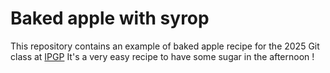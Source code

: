 # Baked apple with syrop

This repository contains an example of baked apple recipe for the 2025 Git class at [IPGP](https://www.ipgp.fr)
It's a very easy recipe to have some sugar in the afternoon !